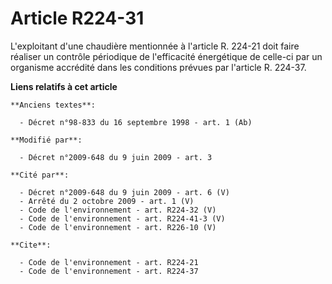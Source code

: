 # Article R224-31

L'exploitant d'une chaudière mentionnée à l'article R. 224-21 doit faire réaliser un contrôle périodique de l'efficacité
énergétique de celle-ci par un organisme accrédité dans les conditions prévues par l'article R. 224-37.

**Liens relatifs à cet article**

	**Anciens textes**:

	  - Décret n°98-833 du 16 septembre 1998 - art. 1 (Ab)

	**Modifié par**:

	  - Décret n°2009-648 du 9 juin 2009 - art. 3

	**Cité par**:

	  - Décret n°2009-648 du 9 juin 2009 - art. 6 (V)
	  - Arrêté du 2 octobre 2009 - art. 1 (V)
	  - Code de l'environnement - art. R224-32 (V)
	  - Code de l'environnement - art. R224-41-3 (V)
	  - Code de l'environnement - art. R226-10 (V)

	**Cite**:

	  - Code de l'environnement - art. R224-21
	  - Code de l'environnement - art. R224-37
